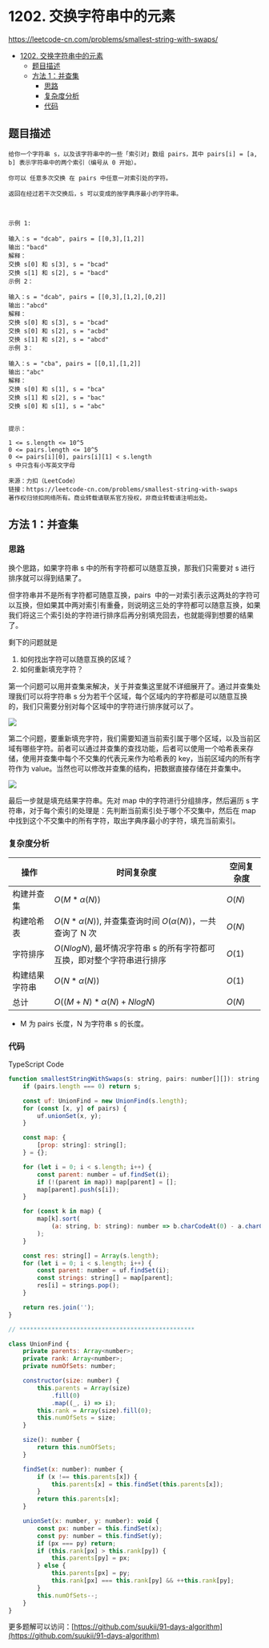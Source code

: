 # 1202. 交换字符串中的元素

https://leetcode-cn.com/problems/smallest-string-with-swaps/

- [1202. 交换字符串中的元素](#1202-交换字符串中的元素)
  - [题目描述](#题目描述)
  - [方法 1：并查集](#方法-1并查集)
    - [思路](#思路)
    - [复杂度分析](#复杂度分析)
    - [代码](#代码)

## 题目描述

```
给你一个字符串 s，以及该字符串中的一些「索引对」数组 pairs，其中 pairs[i] = [a, b] 表示字符串中的两个索引（编号从 0 开始）。

你可以 任意多次交换 在 pairs 中任意一对索引处的字符。

返回在经过若干次交换后，s 可以变成的按字典序最小的字符串。

 

示例 1:

输入：s = "dcab", pairs = [[0,3],[1,2]]
输出："bacd"
解释：
交换 s[0] 和 s[3], s = "bcad"
交换 s[1] 和 s[2], s = "bacd"
示例 2：

输入：s = "dcab", pairs = [[0,3],[1,2],[0,2]]
输出："abcd"
解释：
交换 s[0] 和 s[3], s = "bcad"
交换 s[0] 和 s[2], s = "acbd"
交换 s[1] 和 s[2], s = "abcd"
示例 3：

输入：s = "cba", pairs = [[0,1],[1,2]]
输出："abc"
解释：
交换 s[0] 和 s[1], s = "bca"
交换 s[1] 和 s[2], s = "bac"
交换 s[0] 和 s[1], s = "abc"
 

提示：

1 <= s.length <= 10^5
0 <= pairs.length <= 10^5
0 <= pairs[i][0], pairs[i][1] < s.length
s 中只含有小写英文字母

来源：力扣（LeetCode）
链接：https://leetcode-cn.com/problems/smallest-string-with-swaps
著作权归领扣网络所有。商业转载请联系官方授权，非商业转载请注明出处。
```

## 方法 1：并查集

### 思路

换个思路，如果字符串 s 中的所有字符都可以随意互换，那我们只需要对 s 进行排序就可以得到结果了。

但字符串并不是所有字符都可随意互换，pairs  中的一对索引表示这两处的字符可以互换，但如果其中两对索引有重叠，则说明这三处的字符都可以随意互换，如果我们将这三个索引处的字符进行排序后再分别填充回去，也就能得到想要的结果了。

剩下的问题就是

1. 如何找出字符可以随意互换的区域？
2. 如何重新填充字符？

第一个问题可以用并查集来解决，关于并查集这里就不详细展开了。通过并查集处理我们可以将字符串 s 分为若干个区域，每个区域内的字符都是可以随意互换的，我们只需要分别对每个区域中的字符进行排序就可以了。

![](https://cdn.jsdelivr.net/gh/suukii/91-days-algorithm/assets/1202_0.png)

第二个问题，要重新填充字符，我们需要知道当前索引属于哪个区域，以及当前区域有哪些字符。前者可以通过并查集的查找功能，后者可以使用一个哈希表来存储，使用并查集中每个不交集的代表元来作为哈希表的 key，当前区域内的所有字符作为 value。当然也可以修改并查集的结构，把数据直接存储在并查集中。

![](https://cdn.jsdelivr.net/gh/suukii/91-days-algorithm/assets/1202_1.png)

最后一步就是填充结果字符串。先对 map 中的字符进行分组排序，然后遍历 s 字符串，对于每个索引的处理是：先判断当前索引处于哪个不交集中，然后在 map 中找到这个不交集中的所有字符，取出字典序最小的字符，填充当前索引。

### 复杂度分析

| 操作           | 时间复杂度                                                              | 空间复杂度 |
| -------------- | ----------------------------------------------------------------------- | ---------- |
| 构建并查集     | $O(M*α(N))$                                                             | $O(N)$     |
| 构建哈希表     | $O(N*α(N))$, 并查集查询时间 $O(α(N))$，一共查询了 N 次                  | $O(N)$     |
| 字符排序       | $O(NlogN)$, 最坏情况字符串 s 的所有字符都可互换，即对整个字符串进行排序 | $O(1)$     |
| 构建结果字符串 | $O(N*α(N))$                                                             | $O(1)$     |
| 总计           | $O((M + N)*α(N) + NlogN)$                                               | $O(N)$     |

- M 为 pairs 长度，N 为字符串 s 的长度。

### 代码

TypeScript Code

```js
function smallestStringWithSwaps(s: string, pairs: number[][]): string {
    if (pairs.length === 0) return s;

    const uf: UnionFind = new UnionFind(s.length);
    for (const [x, y] of pairs) {
        uf.unionSet(x, y);
    }

    const map: {
        [prop: string]: string[];
    } = {};

    for (let i = 0; i < s.length; i++) {
        const parent: number = uf.findSet(i);
        if (!(parent in map)) map[parent] = [];
        map[parent].push(s[i]);
    }

    for (const k in map) {
        map[k].sort(
            (a: string, b: string): number => b.charCodeAt(0) - a.charCodeAt(0),
        );
    }

    const res: string[] = Array(s.length);
    for (let i = 0; i < s.length; i++) {
        const parent: number = uf.findSet(i);
        const strings: string[] = map[parent];
        res[i] = strings.pop();
    }

    return res.join('');
}

// *************************************************

class UnionFind {
    private parents: Array<number>;
    private rank: Array<number>;
    private numOfSets: number;

    constructor(size: number) {
        this.parents = Array(size)
            .fill(0)
            .map((_, i) => i);
        this.rank = Array(size).fill(0);
        this.numOfSets = size;
    }

    size(): number {
        return this.numOfSets;
    }

    findSet(x: number): number {
        if (x !== this.parents[x]) {
            this.parents[x] = this.findSet(this.parents[x]);
        }
        return this.parents[x];
    }

    unionSet(x: number, y: number): void {
        const px: number = this.findSet(x);
        const py: number = this.findSet(y);
        if (px === py) return;
        if (this.rank[px] > this.rank[py]) {
            this.parents[py] = px;
        } else {
            this.parents[px] = py;
            this.rank[px] === this.rank[py] && ++this.rank[py];
        }
        this.numOfSets--;
    }
}
```

更多题解可以访问：[https://github.com/suukii/91-days-algorithm](https://github.com/suukii/91-days-algorithm)
